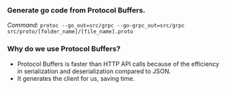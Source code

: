 ### Generate go code from Protocol Buffers.

_Command_: `protoc --go_out=src/grpc --go-grpc_out=src/grpc src/proto/[folder_name]/[file_name].proto`

### Why do we use Protocol Buffers?

- Protocol Buffers is faster than HTTP API calls because of the efficiency in serialization and deserialization compared to JSON.
- It generates the client for us, saving time.
